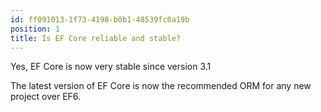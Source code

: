 ```yaml
---
id: ff091013-1f73-4198-b0b1-48539fc0a19b
position: 1
title: Is EF Core reliable and stable?
---
```


Yes, EF Core is now very stable since version 3.1

The latest version of EF Core is now the recommended ORM for any new project over EF6.